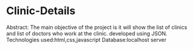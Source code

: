 # Clinic-Details 
Abstract:
The main objective of the project is it will show the list of clinics and list of doctors who work at the clinic.
developed using JSON.
Technologies used:html,css,javascript
Database:localhost server
